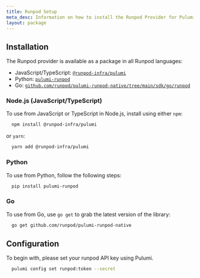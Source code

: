 ```yaml
---
title: Runpod Setup
meta_desc: Information on how to install the Runpod Provider for Pulumi.
layout: package
---
```


## Installation

The Runpod provider is available as a package in all Runpod languages:

* JavaScript/TypeScript: [`@runpod-infra/pulumi`](https://www.npmjs.com/package/@runpod-infra/pulumi)
* Python: [`pulumi-runpod`](https://pypi.org/project/pulumi-runpod/)
* Go: [`github.com/runpod/pulumi-runpod-native/tree/main/sdk/go/runpod`](https://www.github.com/runpod/pulumi-runpod-native)

### Node.js (JavaScript/TypeScript)

To use from JavaScript or TypeScript in Node.js, install using either `npm`:

```bash
  npm install @runpod-infra/pulumi
```

or `yarn`:

```bash
  yarn add @runpod-infra/pulumi
```

### Python

To use from Python, follow the following steps:

```bash
  pip install pulumi-runpod
```

### Go

To use from Go, use `go get` to grab the latest version of the library:

```bash
  go get github.com/runpod/pulumi-runpod-native
```

## Configuration

To begin with, please set your runpod API key using Pulumi.

```bash
  pulumi config set runpod:token --secret
```